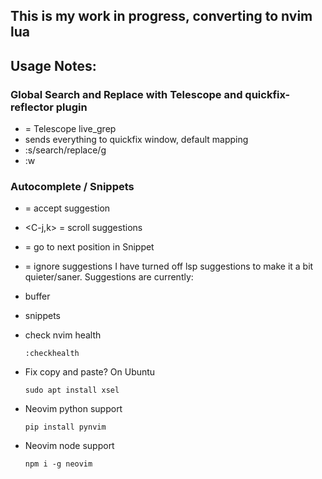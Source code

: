 ## This is my work in progress, converting to nvim lua

## Usage Notes:
### Global Search and Replace with Telescope and quickfix-reflector plugin
- <C-g> = Telescope live_grep
- <C-q> sends everything to quickfix window, default mapping
- :s/search/replace/g
- :w 

### Autocomplete / Snippets
- <CR> = accept suggestion
- <C-j,k> = scroll suggestions
- <C-u> = go to next position in Snippet
- <C-i> = ignore suggestions
I have turned off lsp suggestions to make it a bit quieter/saner.
Suggestions are currently:
- buffer
- snippets




- check nvim health
  ```
  :checkhealth
  ```

- Fix copy and paste? On Ubuntu
  ```
  sudo apt install xsel
  ```

- Neovim python support
  ```
  pip install pynvim
  ```

- Neovim node support
  ```
  npm i -g neovim
  ```

